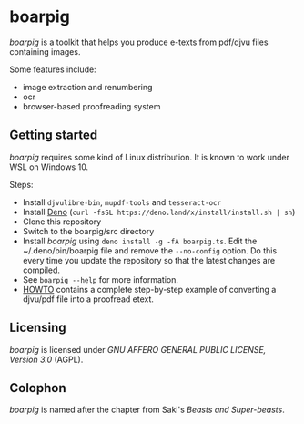 # boarpig

*boarpig* is a toolkit that helps you produce e-texts from pdf/djvu files containing images.

Some features include:

* image extraction and renumbering
* ocr
* browser-based proofreading system

## Getting started

*boarpig* requires some kind of Linux distribution. It is known to work under WSL on Windows 10.

Steps:

* Install `djvulibre-bin`, `mupdf-tools` and `tesseract-ocr`
* Install [Deno](https://deno.land/) (`curl -fsSL https://deno.land/x/install/install.sh | sh`)
* Clone this repository
* Switch to the boarpig/src directory
* Install *boarpig* using `deno install -g -fA boarpig.ts`. Edit the ~/.deno/bin/boarpig file and remove the `--no-config` option. Do this every time you update the repository so that the latest changes are compiled.
* See `boarpig --help` for more information.
* [HOWTO](HOWTO.md) contains a complete step-by-step example of converting a djvu/pdf file into a proofread etext.

## Licensing

*boarpig* is licensed under *GNU AFFERO GENERAL PUBLIC LICENSE, Version 3.0* (AGPL).

## Colophon

*boarpig* is named after the chapter from Saki's *Beasts and Super-beasts*.
